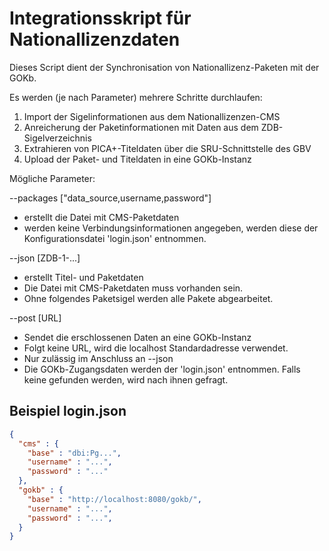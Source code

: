 # Integrationsskript für Nationallizenzdaten

Dieses Script dient der Synchronisation von Nationallizenz-Paketen mit der GOKb.

Es werden (je nach Parameter) mehrere Schritte durchlaufen:

1. Import der Sigelinformationen aus dem Nationallizenzen-CMS
2. Anreicherung der Paketinformationen mit Daten aus dem ZDB-Sigelverzeichnis
3. Extrahieren von PICA+-Titeldaten über die SRU-Schnittstelle des GBV
4. Upload der Paket- und Titeldaten in eine GOKb-Instanz

Mögliche Parameter:

--packages ["data_source,username,password"]
* erstellt die Datei mit CMS-Paketdaten
* werden keine Verbindungsinformationen angegeben, werden diese der Konfigurationsdatei 'login.json' entnommen.

--json [ZDB-1-...]
* erstellt Titel- und Paketdaten
* Die Datei mit CMS-Paketdaten muss vorhanden sein.
* Ohne folgendes Paketsigel werden alle Pakete abgearbeitet.

--post [URL]
* Sendet die erschlossenen Daten an eine GOKb-Instanz
* Folgt keine URL, wird die localhost Standardadresse verwendet.
* Nur zulässig im Anschluss an --json
* Die GOKb-Zugangsdaten werden der 'login.json' entnommen. Falls keine gefunden werden, wird nach ihnen gefragt.

## Beispiel login.json

```JSON
{
  "cms" : {
    "base" : "dbi:Pg...",
    "username" : "...",
    "password" : "..."
  },
  "gokb" : {
    "base" : "http://localhost:8080/gokb/",
    "username" : "...",
    "password" : "...",
  }
}
```
